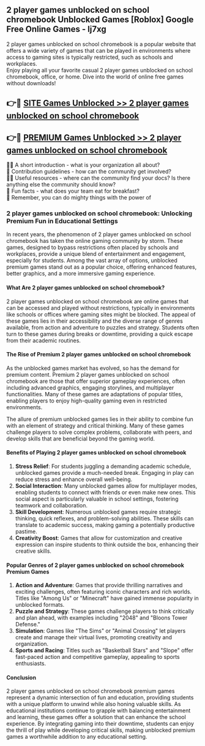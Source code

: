 ## 2 player games unblocked on school chromebook Unblocked Games [Roblox] Google Free Online Games - lj7xg

2 player games unblocked on school chromebook is a popular website that offers a wide variety of games that can be played in environments where access to gaming sites is typically restricted, such as schools and workplaces.  
Enjoy playing all your favorite casual 2 player games unblocked on school chromebook, office, or home. Dive into the world of online free games without downloads!

## 👉🔴 [SITE Games Unblocked >> 2 player games unblocked on school chromebook](http://freeplayer.one?title=2_player_games_unblocked_on_school_chromebook&ref=29)

## 👉🔴 [PREMIUM Games Unblocked >> 2 player games unblocked on school chromebook](http://freeplayer.one?title=2_player_games_unblocked_on_school_chromebook&ref=29)

🙋‍♀️ A short introduction - what is your organization all about?  
🌈 Contribution guidelines - how can the community get involved?  
👩‍💻 Useful resources - where can the community find your docs? Is there anything else the community should know?  
🍿 Fun facts - what does your team eat for breakfast?  
🧙 Remember, you can do mighty things with the power of 

### 2 player games unblocked on school chromebook: Unlocking Premium Fun in Educational Settings

In recent years, the phenomenon of 2 player games unblocked on school chromebook has taken the online gaming community by storm. These games, designed to bypass restrictions often placed by schools and workplaces, provide a unique blend of entertainment and engagement, especially for students. Among the vast array of options, unblocked premium games stand out as a popular choice, offering enhanced features, better graphics, and a more immersive gaming experience.

#### What Are 2 player games unblocked on school chromebook?

2 player games unblocked on school chromebook are online games that can be accessed and played without restrictions, typically in environments like schools or offices where gaming sites might be blocked. The appeal of these games lies in their accessibility and the diverse range of genres available, from action and adventure to puzzles and strategy. Students often turn to these games during breaks or downtime, providing a quick escape from their academic routines.

#### The Rise of Premium 2 player games unblocked on school chromebook

As the unblocked games market has evolved, so has the demand for premium content. Premium 2 player games unblocked on school chromebook are those that offer superior gameplay experiences, often including advanced graphics, engaging storylines, and multiplayer functionalities. Many of these games are adaptations of popular titles, enabling players to enjoy high-quality gaming even in restricted environments.

The allure of premium unblocked games lies in their ability to combine fun with an element of strategy and critical thinking. Many of these games challenge players to solve complex problems, collaborate with peers, and develop skills that are beneficial beyond the gaming world.

#### Benefits of Playing 2 player games unblocked on school chromebook

1.  **Stress Relief**: For students juggling a demanding academic schedule, unblocked games provide a much-needed break. Engaging in play can reduce stress and enhance overall well-being.
2.  **Social Interaction**: Many unblocked games allow for multiplayer modes, enabling students to connect with friends or even make new ones. This social aspect is particularly valuable in school settings, fostering teamwork and collaboration.
3.  **Skill Development**: Numerous unblocked games require strategic thinking, quick reflexes, and problem-solving abilities. These skills can translate to academic success, making gaming a potentially productive pastime.
4.  **Creativity Boost**: Games that allow for customization and creative expression can inspire students to think outside the box, enhancing their creative skills.

#### Popular Genres of 2 player games unblocked on school chromebook Premium Games

1.  **Action and Adventure**: Games that provide thrilling narratives and exciting challenges, often featuring iconic characters and rich worlds. Titles like "Among Us" or "Minecraft" have gained immense popularity in unblocked formats.
2.  **Puzzle and Strategy**: These games challenge players to think critically and plan ahead, with examples including "2048" and "Bloons Tower Defense."
3.  **Simulation**: Games like "The Sims" or "Animal Crossing" let players create and manage their virtual lives, promoting creativity and organization.
4.  **Sports and Racing**: Titles such as "Basketball Stars" and "Slope" offer fast-paced action and competitive gameplay, appealing to sports enthusiasts.

#### Conclusion

2 player games unblocked on school chromebook premium games represent a dynamic intersection of fun and education, providing students with a unique platform to unwind while also honing valuable skills. As educational institutions continue to grapple with balancing entertainment and learning, these games offer a solution that can enhance the school experience. By integrating gaming into their downtime, students can enjoy the thrill of play while developing critical skills, making unblocked premium games a worthwhile addition to any educational setting.